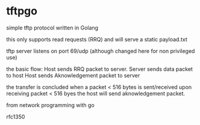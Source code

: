 # tftpgo
 simple tftp protocol written in Golang
 
 this only supports read requests (RRQ) and will serve a static payload.txt
 
 tftp server listens on port 69/udp (although changed here for non privileged use)
 
 the basic flow:
 Host sends RRQ packet to server.
 Server sends data packet to host
 Host sends Aknowledgement packet to server
 
 the transfer is concluded when a packet < 516 bytes is sent/received
 upon receiving packet < 516 byes the host will send aknowledgement packet.
 
 from network programming with go

rfc1350
